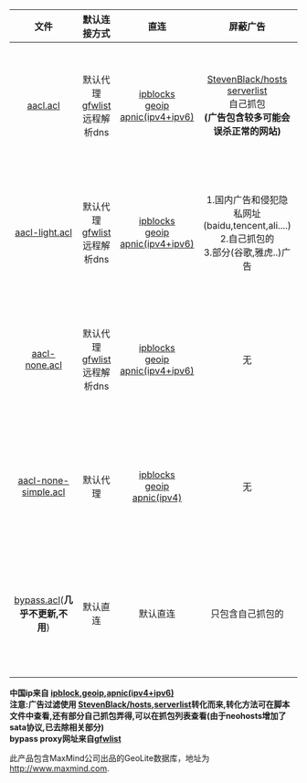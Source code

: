 |文件|默认连接方式|直连|屏蔽广告|地址|
|:--:|:--:|:--:|:--:|:--:|
|[aacl.acl](https://raw.githubusercontent.com/Asutorufa/SsrMicroClient/ACL/aacl.acl)|默认代理<br />[gfwlist](https://github.com/gfwlist/gfwlist)远程解析dns   | [ipblocks](http://www.ipdeny.com/ipblocks/)<br />[geoip](http://geolite.maxmind.com/download/geoip/)<br/>[apnic(ipv4+ipv6)](http://ftp.apnic.net/apnic/stats/apnic/delegated-apnic-latest)|[StevenBlack/hosts](https://github.com/StevenBlack/hosts)<br />[serverlist](https://pgl.yoyo.org/adservers/serverlist.php?hostformat=hosts&showintro=0&mimetype=plaintext)<br />自己抓包<br />**(广告包含较多可能会误杀正常的网站)**|右键复制文件名地址|
|[aacl-light.acl](https://raw.githubusercontent.com/Asutorufa/SsrMicroClient/ACL/aacl-light.acl) |   默认代理<br />[gfwlist](https://github.com/gfwlist/gfwlist)远程解析dns|[ipblocks](http://www.ipdeny.com/ipblocks/)<br/>[geoip](http://geolite.maxmind.com/download/geoip/)<br/>[apnic(ipv4+ipv6)](http://ftp.apnic.net/apnic/stats/apnic/delegated-apnic-latest)|1.国内广告和侵犯隐私网址(baidu,tencent,ali....)<br />2.自己抓包的<br />3.部分(谷歌,雅虎..)广告|右键复制文件名地址|
|[aacl-none.acl](https://raw.githubusercontent.com/Asutorufa/SsrMicroClient/ACL/aacl-none.acl)|默认代理<br />[gfwlist](https://github.com/gfwlist/gfwlist)远程解析dns|[ipblocks](http://www.ipdeny.com/ipblocks/)<br/>[geoip](http://geolite.maxmind.com/download/geoip/)<br/>[apnic(ipv4+ipv6)](http://ftp.apnic.net/apnic/stats/apnic/delegated-apnic-latest)|无|右键复制文件名地址|
|[aacl-none-simple.acl](https://raw.githubusercontent.com/Asutorufa/SsrMicroClient/ACL/aacl-none-simple.acl)|默认代理<br />|[ipblocks](http://www.ipdeny.com/ipblocks/)<br/>[geoip](http://geolite.maxmind.com/download/geoip/)<br/>[apnic(ipv4)](http://ftp.apnic.net/apnic/stats/apnic/delegated-apnic-latest)|无|右键复制文件名地址|
|[bypass.acl](https://raw.githubusercontent.com/Asutorufa/ACL/master/bypass.acl)(**几乎不更新,不用**)|默认直连|默认直连|只包含自己抓包的|右键复制文件名地址|


**中国ip来自 [ipblock](http://www.ipdeny.com/ipblocks/ ),[geoip](http://geolite.maxmind.com/download/geoip/),[apnic(ipv4+ipv6)](http://ftp.apnic.net/apnic/stats/apnic/delegated-apnic-latest)**  
**注意:广告过滤使用 [StevenBlack/hosts](https://github.com/StevenBlack/hosts),[serverlist](https://pgl.yoyo.org/adservers/serverlist.php?hostformat=hosts&showintro=0&mimetype=plaintext)转化而来,转化方法可在脚本文件中查看,还有部分自己抓包弄得,可以在抓包列表查看(由于neohosts增加了sata协议,已去除相关部分)**  
**bypass proxy网址来自[gfwlist](https://github.com/gfwlist/gfwlist)**

此产品包含MaxMind公司出品的GeoLite数据库，地址为
  <a href="http://www.maxmind.com">http://www.maxmind.com</a>.
